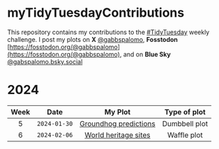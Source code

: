 # myTidyTuesdayContributions

This repository contains my contributions to the [#TidyTuesday](https://github.com/rfordatascience/tidytuesday) weekly challenge. I post my plots on **X** [@gabbspalomo](https://twitter.com/gabbspalomo), **Fosstodon** [https://fosstodon.org/@gabbspalomo](https://fosstodon.org/@gabbspalomo), and on **Blue Sky** [@gabspalomo.bsky.social](@gabspalomo.bsky.social)

# 2024

| Week | Date | My Plot | Type of plot  |
|:----------------:|:----------------:|:----------------:|:----------------:|
|  5   | `2024-01-30` | [Groundhog predictions](https://github.com/GabsPalomo/myTidyTuesdayContributions/blob/main/2024_01_30_groundhogs/plots/my_plot.jpg)  | Dumbbell plot |
|  6   | `2024-02-06` | [World heritage sites](https://github.com/GabsPalomo/myTidyTuesdayContributions/blob/main/2024_02_06_heritage/plots/waffle_plot.jpg) |  Waffle plot  |

